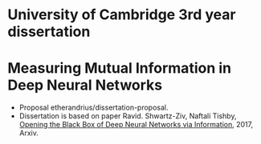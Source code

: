 # University of Cambridge 3rd year dissertation 
# Measuring Mutual Information in Deep Neural Networks
 - Proposal etherandrius/dissertation-proposal.
 - Dissertation is based on paper <a name="IDNNs"></a> Ravid. Shwartz-Ziv, Naftali Tishby, [Opening the Black Box of Deep Neural Networks via Information](https://arxiv.org/abs/1703.00810), 2017, Arxiv.
